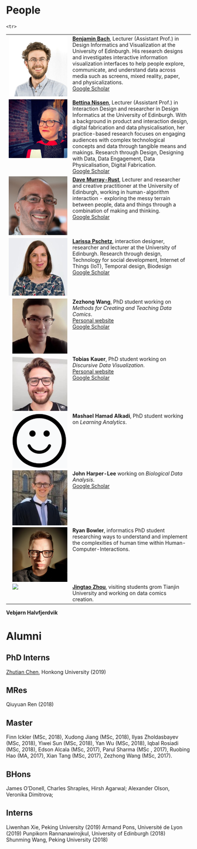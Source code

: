 # People

<table>
  <tr>
    <td style="vertical-align:top;width:100px;"><img src="people/bach.png"/></td>
    <td style="vertical-align:top;">
      <b><a href="bach.html">Benjamin Bach</a></b>, Lecturer (Assistant Prof.) in Design Informatics and Visualization at the University of Edinburgh. His research designs and investigates interactive information visualization interfaces to help people explore, communicate, and understand data across media such as screens, mixed reality, paper, and physicalizations.
      <br/>
      <a href="https://scholar.google.com/citations?user=dXbz4FgAAAAJ&hl=en&oi=ao">Google Scholar</a>
    </td>
  </tr>

  <tr>
    <td style="vertical-align:top;width:100px;"><img src="people/bettina.jpg"/></td>
    <td style="vertical-align:top;">
      <b><a href="http://data-things.com">Bettina Nissen</a></b>, Lecturer (Assistant Prof.) in Interaction Design and researcher in Design Informatics at the University of Edinburgh. With a background in product and interaction design, digital fabrication and data physicalisation, her practice-based research focuses on engaging audiences with complex technological concepts and data through tangible means and makings. Research through Design, Designing with Data, Data Engagement, Data Physicalisation, Digital Fabrication.
      <br/>
      <a href="https://scholar.google.com/citations?user=yv5H92AAAAAJ&hl=en&oi=ao">Google Scholar</a>
    </td>
  </tr>
  
  <tr>
    <td style="vertical-align:top;width:100px;"><img src="people/dave.png"/></td>
    <td style="vertical-align:top;">
      <b><a href="http://dave.murray-rust.org/">Dave Murray-Rust</a></b>, Lecturer and researcher and creative practitioner at the University of Edinburgh, working in human-algorithm interaction - exploring the messy terrain between people, data and things through a combination of making and thinking.
      <br/>
      <a href="https://scholar.google.com/citations?user=tncrPCIAAAAJ&hl=en&oi=ao">Google Scholar</a>
    </td>
  </tr>

<tr>
    <td style="vertical-align:top;width:100px;"><img src="people/larissa.jpg"/></td>
    <td style="vertical-align:top;">
      <b><a href="http://entretags.de/">Larissa Pschetz</a></b>, interaction designer, researcher and lecturer at the University of Edinburgh. Research through design, Technology for social development, Internet of Things (IoT), Temporal design, Biodesign
      <br/>
      <a href="https://scholar.google.com/citations?user=tncrPCIAAAAJ&hl=en&oi=ao">Google Scholar</a>
    </td>
  </tr>


<tr>
   <td style="vertical-align:top;width:100px;"><img src="people/wang.jpg" style="width:150px;float:left;margin-left:10px"/></td>
    <td style="vertical-align:top;">
      <b>Zezhong Wang</b>, PhD student working on <i>Methods for Creating and Teaching Data Comics</i>.
      <br/>
      <a href="https://www.google.com/url?q=https%3A%2F%2Fwww.designinformatics.org%2Fperson%2Fzezhong-wang%2F&sa=D&sntz=1&usg=AFQjCNHzUyBbeidHdj8inLnByMelDz7tjg">Personal website</a>
      <br/>
      <a href="https://scholar.google.com/citations?user=EJ8drhwAAAAJ&hl=en&oi=ao">Google Scholar</a>
    </td>
  </tr>
  
  <tr>
   <td style="vertical-align:top;width:100px;"><img src="people/kauer.jpg" style="width:150px;float:left;margin-left:10px"/></td>
    <td style="vertical-align:top;">
      <b>Tobias Kauer</b>, PhD student working on <i>Discursive Data Visualization</i>.
      <br/>
      <a href="https://twitter.com/tobi_vierzwo">Personal website</a>      
      <br/>
      <a href="https://scholar.google.com/citations?user=qDN6jW4AAAAJ&hl=en&oi=ao">Google Scholar</a>
    </td>
  </tr>
  
  <tr>
   <td style="vertical-align:top;width:100px;"><img src="people/default.png" style="width:150px;float:left;margin-left:10px"/></td>
    <td style="vertical-align:top;">
      <b>Mashael Hamad Alkadi</b>, PhD student working on <i>Learning Analytics</i>.
    </td>
  </tr>

  <tr>
   <td style="vertical-align:top;width:100px;"><img src="people/harper-lee.jpg" style="width:150px;float:left;margin-left:10px"/></td>
    <td style="vertical-align:top;">
      <b>John Harper-Lee</b> working on <i>Biological Data Analysis</i>.
      <br/>
      <a href="https://scholar.google.com/citations?user=qDN6jW4AAAAJ&hl=en&oi=ao">Google Scholar</a>
    </td>
  </tr>
  
  <tr>
   <td style="vertical-align:top;width:100px;"><img src="people/bowler.jpg" style="width:150px;float:left;margin-left:10px"/></td>
    <td style="vertical-align:top;">
      <b>Ryan Bowler</b>, informatics PhD student researching ways to understand and implement the complexities of human time within Human-Computer-Interactions.
      <br/>
    </td>
  </tr>
  
    <tr>
   <td style="vertical-align:top;width:100px;"><img src="people/dfault.jpg" style="width:150px;float:left;margin-left:10px"/></td>
    <td style="vertical-align:top;">
  <a href="https://www.tzingtao.com/"><b>Jingtao Zhou</b></a>, visiting students grom Tianjin University and working on data comics creation. 
      <br/>
    </td>
  </tr>
 
 
</table>

**Vebjørn Halvfjerdvik**  


# Alumni

## PhD Interns

[Zhutian Chen](https://chenzhutian.org/), Honkong University (2019)

## MRes 
Qiuyuan Ren (2018)

## Master
Finn Ickler (MSc, 2018), 
Xudong Jiang (MSc, 2018), 
Ilyas Zholdasbayev (MSc, 2018), 
Yiwei Sun (MSc, 2018), 
Yan Wu (MSc, 2018),
Iqbal Rosiadi (MSc, 2018), 
Edson Alcala (MSc, 2017), 
Parul Sharma (MSc , 2017), 
Ruobing Hao (MA, 2017), 
Xian Tang (MSc, 2017), 
Zezhong Wang (MSc, 2017).

## BHons
James O’Donell, 
Charles Shraples, 
Hirsh Agarwal; 
Alexander Olson, 
Veronika Dimitrova;

## Interns
Liwenhan Xie, Peking University (2019)
Armand Pons, Université de Lyon (2019)
Punpikorn Rannanawirojkul, University of Edinburgh (2018)
Shunming Wang, Peking University (2018)
